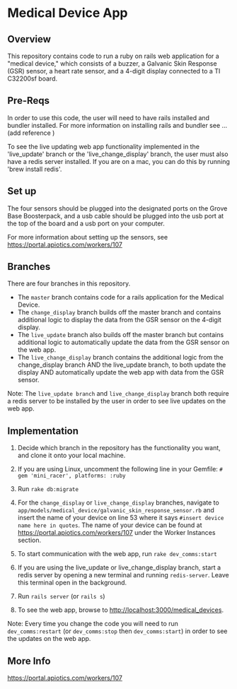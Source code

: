 # Medical Device App

## Overview
This repository contains code to run a ruby on rails web application for a "medical device," which consists of a buzzer, a Galvanic Skin Response (GSR) sensor, a heart rate sensor, and a 4-digit display connected to a TI C32200sf board.

## Pre-Reqs

In order to use this code, the user will need to have rails installed and bundler installed. For more information on installing rails and bundler see …(add reference ) 

To see the live updating web app functionality implemented in the 'live_update' branch or the 'live_change_display' branch, the user must also have a redis server installed.  If you are on a mac, you can do this by running 'brew install redis'.


## Set up

The four sensors should be plugged into the designated ports on the Grove Base Boosterpack, and a usb cable should be plugged into the usb port at the top of the board and a usb port on your computer.  

For more information about setting up the sensors, see <https://portal.apiotics.com/workers/107>

## Branches

There are four branches in this repository.

* The `master` branch contains code for a rails application for the Medical Device.
* The `change_display` branch builds off the master branch and contains additional logic to display the data from the GSR sensor on the 4-digit display.
* The `live_update` branch also builds off the master branch but contains additional logic to automatically update the data from the GSR sensor on the web app. 
* The `live_change_display` branch contains the additional logic from the change_display branch AND the live_update branch, to both update the display AND automatically update the web app with data from the GSR sensor.

Note: The `live_update branch` and `live_change_display` branch both require a redis server to be installed by the user in order to see live updates on the web app.

## Implementation

1. Decide which branch in the repository has the functionality you want, and clone it onto your local machine.

2. If you are using Linux, uncomment the following line in your Gemfile:
`# gem 'mini_racer', platforms: :ruby`

3. Run `rake db:migrate`

4. For the `change_display` or `live_change_display` branches, navigate to `app/models/medical_device/galvanic_skin_response_sensor.rb` and insert the name of your device on line 53 where it says `#insert device name here in quotes`.  The name of your device can be found at <https://portal.apiotics.com/workers/107> under the Worker Instances section.

5. To start communication with the web app, run `rake dev_comms:start`

6. If you are using the live_update or live_change_display branch, start a redis server by opening a new terminal and running `redis-server`.  Leave this terminal open in the background.  

7. Run `rails server` (or `rails s`)

8. To see the web app, browse to <http://localhost:3000/medical_devices>.

Note: 
Every time you change the code you will need to run `dev_comms:restart` (or `dev_comms:stop` then `dev_comms:start`) in order to see the updates on the web app. 


## More Info
<https://portal.apiotics.com/workers/107>



